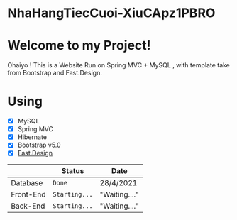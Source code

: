 # NhaHangTiecCuoi-XiuCApz1PBRO
# Welcome to my Project!

Ohaiyo ! This is a Website Run on Spring MVC + MySQL ,
 with template take from Bootstrap and Fast.Design.


# Using 

 - [x] MySQL
 - [x] Spring MVC
 - [x] Hibernate
 - [x] Bootstrap v5.0
 - [x] [Fast.Design](Fast.design)

|                |Status                         |              Date           |
|----------------|-------------------------------|-----------------------------|
|Database        |`Done`                         | 28/4/2021                   |
|Front-End       |`Starting...`                  |"Waiting...."            |
|Back-End        |`Starting...`				     |"Waiting...."
